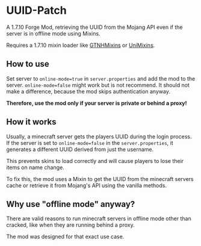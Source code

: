 # UUID-Patch

A 1.7.10 Forge Mod, retrieving the UUID from the Mojang API even if the server is in offline mode using Mixins.

Requires a 1.7.10 mixin loader like [GTNHMixins](https://github.com/GTNewHorizons/GTNHMixins) or
[UniMixins](https://github.com/LegacyModdingMC/UniMixins).

## How to use
Set server to `online-mode=true` in `server.properties` and add the mod to the server. `online-mode=false` might
work but is not recommend. It should not make a difference, because the mod skips authentication anyway.

**Therefore, use the mod only if your server is private or behind a proxy!**


## How it works

Usually, a minecraft server gets the players UUID during the login process. If the server is set to `online-mode=false`
in the `server.properties`, it generates a different UUID derived from just the username.

This prevents skins to load correctly and will cause players to lose their items on name change.

To fix this, the mod uses a Mixin to get the UUID from the minecraft servers cache or retrieve it from Mojang's API
using the vanilla methods.


## Why use "offline mode" anyway?

There are valid reasons to run minecraft servers in offline mode other than cracked, like when they are running behind
a proxy.

The mod was designed for that exact use case.
